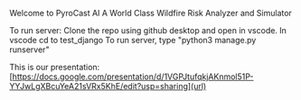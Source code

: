 Welcome to PyroCast AI
A World Class Wildfire Risk Analyzer and Simulator

To run server: 
Clone the repo using github desktop and open in vscode. 
In vscode cd to test_django
To run server, type "python3 manage.py runserver" 

This is our presentation: 
[https://docs.google.com/presentation/d/1VGPJtufqkjAKnmol51P-YYJwLgXBcuYeA21sVRx5KhE/edit?usp=sharing](url)
